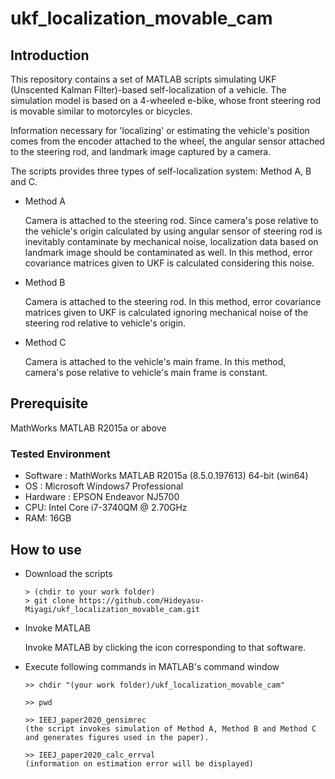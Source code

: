 # ukf_localization_movable_cam


## Introduction

This repository contains a set of MATLAB scripts simulating UKF (Unscented Kalman Filter)-based
self-localization of a vehicle. The simulation model is based on a 4-wheeled e-bike, whose front steering rod is
movable similar to motorcyles or bicycles.

Information necessary for 'localizing' or estimating the vehicle's position comes
from the encoder attached to the wheel, the angular sensor attached to the steering rod,
and landmark image captured by a camera.

The scripts provides three types of self-localization system: Method A, B and C.

- Method A

  Camera is attached to the steering rod. 
  Since camera's pose relative to the vehicle's origin calculated by
  using angular sensor of steering rod is inevitably contaminate by
  mechanical noise,
  localization data based on landmark image should be contaminated as well.
  In this method, error covariance matrices given to UKF is calculated considering
  this noise.

  
- Method B

  Camera is attached to the steering rod. 
  In this method, error covariance matrices given to UKF is calculated ignoring
  mechanical noise of the steering rod relative to vehicle's origin.
  
- Method C

  Camera is attached to the vehicle's main frame. 
  In this method, camera's pose relative to vehicle's main frame is constant.


## Prerequisite

  MathWorks MATLAB R2015a or above
 
### Tested Environment

  - Software : MathWorks MATLAB R2015a (8.5.0.197613) 64-bit (win64)
  - OS : Microsoft Windows7 Professional
  - Hardware : EPSON Endeavor NJ5700
  - CPU: Intel Core i7-3740QM @ 2.70GHz
  - RAM: 16GB

  
## How to use

  - Download the scripts 
  
    ~~~~
    > (chdir to your work folder)
	> git clone https://github.com/Hideyasu-Miyagi/ukf_localization_movable_cam.git
    ~~~~
  
  - Invoke MATLAB

    Invoke MATLAB by clicking the icon corresponding to that software.
  
  - Execute following commands in MATLAB's command window
  
    ~~~~
	>> chdir "(your work folder)/ukf_localization_movable_cam"
	
	>> pwd
	
	>> IEEJ_paper2020_gensimrec
	(the script invokes simulation of Method A, Method B and Method C and generates figures used in the paper).
	
	>> IEEJ_paper2020_calc_errval
	(information on estimation error will be displayed)
    ~~~~



  

